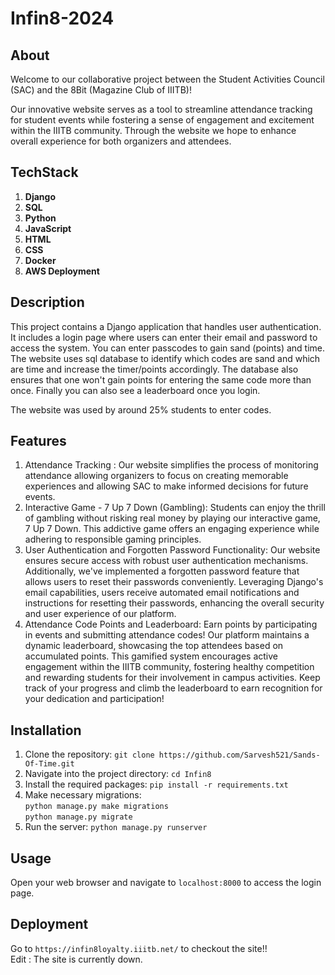 # Infin8-2024


## About
Welcome to our collaborative project between the Student Activities Council (SAC) and the 8Bit (Magazine Club of IIITB)!<p>
Our innovative website serves as a tool to streamline attendance tracking for student events while fostering a sense of engagement and excitement within the IIITB community. Through the website we hope to enhance overall experience for both organizers and attendees.

## TechStack
1. **Django**
2. **SQL**
3. **Python**
4. **JavaScript**
5. **HTML**
6. **CSS**
7. **Docker**
8. **AWS Deployment**


## Description
This project contains a Django application that handles user authentication. It includes a login page where users can enter their email and password to access the system. You can enter passcodes to gain sand (points) and time. The website uses sql database to identify which codes are sand and which are time and increase the timer/points accordingly. The database also ensures that one won't gain points for entering the same code more than once. Finally you can also see a leaderboard once you login. 

The website was used by around 25% students to enter codes.

## Features
1. Attendance Tracking : Our website simplifies the process of monitoring attendance allowing organizers to focus on creating memorable experiences and allowing SAC to make informed decisions for future events.
2. Interactive Game - 7 Up 7 Down (Gambling): Students can enjoy the thrill of gambling without risking real money by playing our interactive game, 7 Up 7 Down. This addictive game offers an engaging experience while adhering to responsible gaming principles.
3. User Authentication and Forgotten Password Functionality: Our website ensures secure access with robust user authentication mechanisms. Additionally, we've implemented a forgotten password feature that allows users to reset their passwords conveniently. Leveraging Django's email capabilities, users receive automated email notifications and instructions for resetting their passwords, enhancing the overall security and user experience of our platform.
4. Attendance Code Points and Leaderboard: Earn points by participating in events and submitting attendance codes! Our platform maintains a dynamic leaderboard, showcasing the top attendees based on accumulated points. This gamified system encourages active engagement within the IIITB community, fostering healthy competition and rewarding students for their involvement in campus activities. Keep track of your progress and climb the leaderboard to earn recognition for your dedication and participation!

## Installation
1. Clone the repository: `git clone https://github.com/Sarvesh521/Sands-Of-Time.git`
2. Navigate into the project directory: `cd Infin8`
3. Install the required packages: `pip install -r requirements.txt`
4. Make necessary migrations: <br>`python manage.py make migrations`<br> `python manage.py migrate` 
5. Run the server: `python manage.py runserver`

## Usage
Open your web browser and navigate to `localhost:8000` to access the login page.

## Deployment
Go to `https://infin8loyalty.iiitb.net/` to checkout the site!! <br> Edit : The site is currently down.

